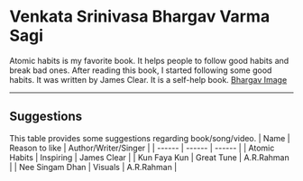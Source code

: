 # Venkata Srinivasa Bhargav Varma Sagi
Atomic habits is my favorite book. It helps people to follow good habits and break bad ones. After reading this book, I started following some good habits. It was written by James Clear. It is a self-help book.
[Bhargav Image](./bhargav_mumbai.jpg)

---
## Suggestions
This table provides some suggestions regarding book/song/video.
| Name | Reason to like | Author/Writer/Singer |
| ------ | ------ | ------ |
| Atomic Habits | Inspiring | James Clear |
| Kun Faya Kun | Great Tune | A.R.Rahman |
| Nee Singam Dhan | Visuals | A.R.Rahman |


